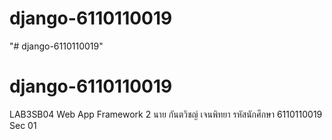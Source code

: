 # django-6110110019
"# django-6110110019" 
# django-6110110019
LAB3SB04 Web App Framework 2 นาย กันตวิชญ์ เจนพิทยา รหัสนักศึกษา 6110110019 Sec 01
